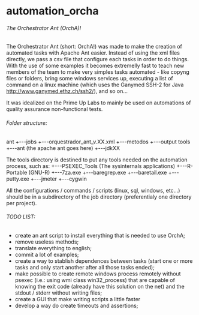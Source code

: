 # automation_orcha
###### The Orchestrator Ant (OrchA)!




The Orchestrator Ant (short: OrchA!) was made to make the creation of automated tasks with Apache Ant easier.
Instead of using the xml files directly, we pass a csv file that configure each tasks in order to do things. 
With the use of some examples it becomes extremelly fast to teach new members of the team to make very 
simples tasks automated - like copyng files or folders, bring some windows services up, executing a list 
of command on a linux machine (which uses the Ganymed SSH-2 for Java http://www.ganymed.ethz.ch/ssh2/), and so on...

It was idealized on the Prime Up Labs to mainly be used on automations of quality assurance non-functional tests.



###### Folder structure:

ant
    +---jobs
    +---orquestrador_ant_v.XX.xml
    +---metodos
    +---output
tools
    +---ant (the apache ant goes here)
    +---jdkXX



The tools directory is destined to put any tools needed on the automation process, such as:
    +---PSEXEC_Tools (The sysinternals applications)
    +---R-Portable (GNU-R)
    +---7za.exe
    +---baregrep.exe
    +---baretail.exe
    +---putty.exe
    +---jmeter
	+---cygwin


All the configurations / commands / scripts (linux, sql, windows, etc...) should be in a subdirectory of the job directory (preferentialy one directory per project).

###### TODO LIST:


- create an ant script to install everything that is needed to use OrchA;
- remove useless methods;
- translate everything to english;
- commit a lot of examples;
- create a way to stablish dependences between tasks (start one or more tasks and only start another after all those tasks ended);
- make possible to create remote windows process remotely without psexec (i.e.: using wmi class win32_process) that are capable 
of knowing the exit code (already have this solution on the net) and the stdout / stderr without writing files;
- create a GUI that make writing scripts a little faster
- develop a way do create timeouts and assertions;
